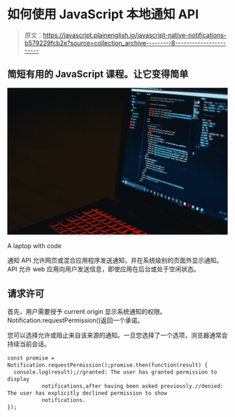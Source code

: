# 如何使用 JavaScript 本地通知 API

> 原文：<https://javascript.plainenglish.io/javascript-native-notifications-b579229fcb2e?source=collection_archive---------8----------------------->

## 简短有用的 JavaScript 课程。让它变得简单

![](img/025ce6772ebb967a731c5a9f2b97c217.png)

A laptop with code

通知 API 允许网页或混合应用程序发送通知，并在系统级别的页面外显示通知。API 允许 web 应用向用户发送信息，即使应用在后台或处于空闲状态。

## 请求许可

首先，用户需要授予 current origin 显示系统通知的权限。Notification.requestPermission()返回一个承诺。

您可以选择允许或阻止来自该来源的通知。一旦您选择了一个选项，浏览器通常会持续当前会话。

```
const promise = Notification.requestPermission();promise.then(function(result) {
  console.log(result);//granted: The user has granted permission to display 
           notifications,after having been asked previously.//denied:  The user has explicitly declined permission to show 
           notifications.
});
```